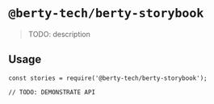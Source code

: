 # `@berty-tech/berty-storybook`

> TODO: description

## Usage

```
const stories = require('@berty-tech/berty-storybook');

// TODO: DEMONSTRATE API
```
